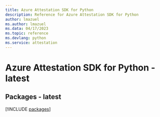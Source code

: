 ```yaml
---
title: Azure Attestation SDK for Python
description: Reference for Azure Attestation SDK for Python
author: lmazuel
ms.author: lmazuel
ms.data: 04/17/2023
ms.topic: reference
ms.devlang: python
ms.service: attestation
---
```

# Azure Attestation SDK for Python - latest
## Packages - latest
[!INCLUDE [packages](attestation-index.md)]
